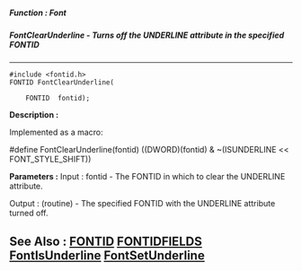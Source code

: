 ##### Function : Font
##### FontClearUnderline - Turns off the UNDERLINE attribute in the specified FONTID
---
```
#include <fontid.h>
FONTID FontClearUnderline(

	FONTID  fontid);
```
**Description :**

Implemented as a macro:

#define FontClearUnderline(fontid) ((DWORD)(fontid) & ~(ISUNDERLINE << 
FONT_STYLE_SHIFT))

**Parameters :**
Input :
fontid  -  The FONTID in which to clear the UNDERLINE attribute.

Output :
(routine)  -  The specified FONTID with the UNDERLINE attribute turned off.



**See Also :**
[FONTID](/domino-c-api-docs/reference/Data/FONTID)
[FONTIDFIELDS](/domino-c-api-docs/reference/Data/FONTIDFIELDS)
[FontIsUnderline](/domino-c-api-docs/reference/Func/FontIsUnderline)
[FontSetUnderline](/domino-c-api-docs/reference/Func/FontSetUnderline)
---
